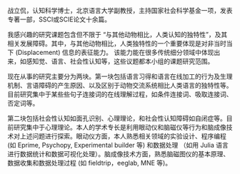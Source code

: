 战立侃，认知科学博士，北京语言大学副教授，主持国家社会科学基金一项，发表专著一部，SSCI或SCIE论文十余篇。

我感兴趣的研究课题包含但不限于 “与其他动物相比，人类认知的独特性”，及其相关发展障碍。其中，与其他动物相比，人类独特性的一个重要体现是对非当时当下 (Displacement) 信息的表征能力。 该能力能在很多传统细分领域中体现出来，如感知觉、语言、社会性认知等，这些议题都本小组的课题研究范围。

现在从事的研究主要分为两块。第一块包括语言习得和语言在线加工的行为及生理机制、言语障碍的产生原因、以及区别于动物交流系统相比人类语言的独特性等。目前研究集中于某些些句子连接词的在线理解过程，如条件连接词、吸取连接词、否定词等。

第二块包括社会性认知如面孔识别、心理理论，和社会性认知障碍如自闭症等。目前研究集中于心理理论。本人的学术专长是利用眼动仪和脑磁仪等行为和脑成像技术对上述问题进行探索。眼动仪方面，本人熟悉相关领域的实验设计、程序编程 (如 Eprime, Psychopy, Experimental builder 等) 和数据处理 （如用 Julia 语言进行数据统计和数据可视化处理）。脑成像技术方面，熟悉脑磁图仪的基本原理、数据收集和数据处理过程 (如 fieldtrip，eeglab, MNE 等)。